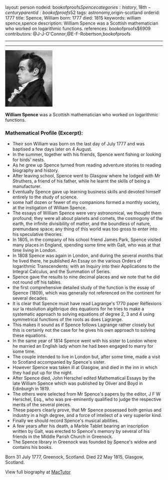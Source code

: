 layout: person
nodeid: bookofproofs$Spence
categories: history,18th-century
parentid: bookofproofs$52
tags: astronomy,origin-scotland
orderid: 1777
title: Spence, William
born: 1777
died: 1815
keywords: william spence,spence
description: William Spence was a Scottish mathematician who worked on logarithmic functions.
references: bookofproofs$6909
contributors: @J-J-O'Connor,@E-F-Robertson,bookofproofs

---



---

![Spence.jpg](https://github.com/bookofproofs/bookofproofs.github.io/blob/main/_sources/_assets/images/portraits/Spence.jpg?raw=true)

**William Spence** was a Scottish mathematician who worked on logarithmic functions.

### Mathematical Profile (Excerpt):
* Their son William was born on the last day of July 1777 and was baptised a few days later on 4 August.
* In the summer, together with his friends, Spence went fishing or looking for birds' nests.
* As he grew up Spence turned from reading adventure stories to reading biography and history.
* After leaving school, Spence went to Glasgow where he lodged with Mr Struthers, a friend of his father, while he learnt the skills of being a manufacturer.
* Eventually Spence gave up learning business skills and devoted himself entirely to the study of science.
* some half dozen or fewer of my companions formed a monthly society, at the instigation of William Spence.
* The essays of William Spence were very astronomical, we thought them profound; they were all about planets and comets, the cosmogony of the earth, the infinite divisibility of matter, and the boundless of nature, premundane space; any thing of this world was too gross to enter into his speculative theories.
* In 1805, in the company of his school friend James Park, Spence visited many places in England, spending some time with Galt, who was at that time living in London.
* In 1808 Spence was again in London, and during the several months that he lived there, he published An Essay on the various Orders of logarithmic Transcendents; with an Inquiry into their Applications to the Integral Calculus, and the Summation of Series.
* Spence gave the results to nine decimal places and we note that he did not round off his tables.
* the first comprehensive detailed study of the function is the essay of Spence (1809), which was generally not referenced on the continent for several decades.
* It is clear that Spence must have read Lagrange's 1770 paper Réflexions sur la résolution algébrique des équations for he tries to make a systematic approach to solving equations of degree 2, 3 and 4 using symmetrical functions of the roots as does Lagrange.
* This makes it sound as if Spence follows Lagrange rather closely but this is certainly not the case for he gives his own approach to solving these equations.
* In the same year of 1814 Spence went with his sister to London where he married an English lady whom he had been engaged to marry for some time.
* The couple intended to live in London but, after some time, made a visit to Scotland accompanied by Spence's sister.
* However Spence was taken ill at Glasgow, and died in the inn in which they had put up for the night.
* After Spence died, John Herschel edited Mathematical Essays by the late William Spence which was published by Oliver and Boyd in Edinburgh in 1819.
* The others were selected from Mr Spence's papers by the editor, J F W Herschel, Esq., who was pre-eminently qualified to judge the respective merits of the several pieces.
* These papers clearly prove, that Mr Spence possessed both genius and industry in a high degree, and a force of intellect of a very superior kind.
* Finally we should record Spence's musical abilities.
* A few years after his death, a Marble Tablet bearing an inscription written by Galt, was erected to Spence's memory by several of his friends in the Middle Parish Church in Greenock.
* The Spence library in Greenock was founded by Spence's widow and contains his books.

Born 31 July 1777, Greenock, Scotland. Died 22 May 1815, Glasgow, Scotland.

View full biography at [MacTutor](https://mathshistory.st-andrews.ac.uk/Biographies/Spence/)
